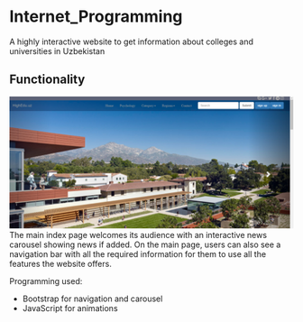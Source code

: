 # Internet_Programming
A highly interactive website to get information about colleges and universities in Uzbekistan 
## Functionality 
![](screenshots/1.png)
The main index page welcomes its audience with an interactive news carousel showing news if added. On the main page, users can also see a navigation bar with all the required information for them to use all the features the website offers.

Programming used:
* Bootstrap for navigation and carousel
* JavaScript for animations  
